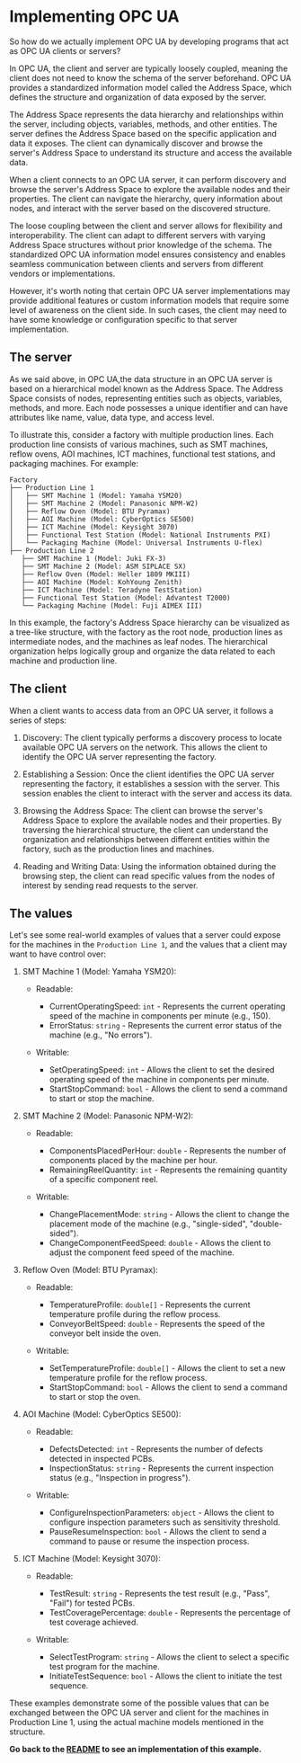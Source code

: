 # Implementing OPC UA

So how do we actually implement OPC UA by developing programs that act as OPC UA clients or servers?

In OPC UA, the client and server are typically loosely coupled, meaning the client does not need to know the schema of the server beforehand. OPC UA provides a standardized information model called the Address Space, which defines the structure and organization of data exposed by the server.

The Address Space represents the data hierarchy and relationships within the server, including objects, variables, methods, and other entities. The server defines the Address Space based on the specific application and data it exposes. The client can dynamically discover and browse the server's Address Space to understand its structure and access the available data.

When a client connects to an OPC UA server, it can perform discovery and browse the server's Address Space to explore the available nodes and their properties. The client can navigate the hierarchy, query information about nodes, and interact with the server based on the discovered structure.

The loose coupling between the client and server allows for flexibility and interoperability. The client can adapt to different servers with varying Address Space structures without prior knowledge of the schema. The standardized OPC UA information model ensures consistency and enables seamless communication between clients and servers from different vendors or implementations.

However, it's worth noting that certain OPC UA server implementations may provide additional features or custom information models that require some level of awareness on the client side. In such cases, the client may need to have some knowledge or configuration specific to that server implementation.

## The server

As we said above, in OPC UA,the data structure in an OPC UA server is based on a hierarchical model known as the Address Space. The Address Space consists of nodes, representing entities such as objects, variables, methods, and more. Each node possesses a unique identifier and can have attributes like name, value, data type, and access level.

To illustrate this, consider a factory with multiple production lines. Each production line consists of various machines, such as SMT machines, reflow ovens, AOI machines, ICT machines, functional test stations, and packaging machines. For example:

```
Factory
├── Production Line 1
│   ├── SMT Machine 1 (Model: Yamaha YSM20)
│   ├── SMT Machine 2 (Model: Panasonic NPM-W2)
│   ├── Reflow Oven (Model: BTU Pyramax)
│   ├── AOI Machine (Model: CyberOptics SE500)
│   ├── ICT Machine (Model: Keysight 3070)
│   ├── Functional Test Station (Model: National Instruments PXI)
│   └── Packaging Machine (Model: Universal Instruments U-flex)
├── Production Line 2
   ├── SMT Machine 1 (Model: Juki FX-3)
   ├── SMT Machine 2 (Model: ASM SIPLACE SX)
   ├── Reflow Oven (Model: Heller 1809 MKIII)
   ├── AOI Machine (Model: KohYoung Zenith)
   ├── ICT Machine (Model: Teradyne TestStation)
   ├── Functional Test Station (Model: Advantest T2000)
   └── Packaging Machine (Model: Fuji AIMEX III)
```

In this example, the factory's Address Space hierarchy can be visualized as a tree-like structure, with the factory as the root node, production lines as intermediate nodes, and the machines as leaf nodes. The hierarchical organization helps logically group and organize the data related to each machine and production line.

## The client

When a client wants to access data from an OPC UA server, it follows a series of steps:

1. Discovery: The client typically performs a discovery process to locate available OPC UA servers on the network. This allows the client to identify the OPC UA server representing the factory.

2. Establishing a Session: Once the client identifies the OPC UA server representing the factory, it establishes a session with the server. This session enables the client to interact with the server and access its data.

3. Browsing the Address Space: The client can browse the server's Address Space to explore the available nodes and their properties. By traversing the hierarchical structure, the client can understand the organization and relationships between different entities within the factory, such as the production lines and machines.

4. Reading and Writing Data: Using the information obtained during the browsing step, the client can read specific values from the nodes of interest by sending read requests to the server.

## The values

Let's see some real-world examples of values that a server could expose for the machines in the `Production Line 1`, and the values that a client may want to have control over:

1. SMT Machine 1 (Model: Yamaha YSM20):
    - Readable:
        - CurrentOperatingSpeed: `int` - Represents the current operating speed of the machine in components per minute (e.g., 150).
        - ErrorStatus: `string` - Represents the current error status of the machine (e.g., "No errors").

    - Writable:
        - SetOperatingSpeed: `int` - Allows the client to set the desired operating speed of the machine in components per minute.
        - StartStopCommand: `bool` - Allows the client to send a command to start or stop the machine.

2. SMT Machine 2 (Model: Panasonic NPM-W2):
    - Readable:
        - ComponentsPlacedPerHour: `double` - Represents the number of components placed by the machine per hour.
        - RemainingReelQuantity: `int` - Represents the remaining quantity of a specific component reel.

    - Writable:
        - ChangePlacementMode: `string` - Allows the client to change the placement mode of the machine (e.g., "single-sided", "double-sided").
        - ChangeComponentFeedSpeed: `double` - Allows the client to adjust the component feed speed of the machine.

3. Reflow Oven (Model: BTU Pyramax):
    - Readable:
        - TemperatureProfile: `double[]` - Represents the current temperature profile during the reflow process.
        - ConveyorBeltSpeed: `double` - Represents the speed of the conveyor belt inside the oven.

    - Writable:
        - SetTemperatureProfile: `double[]` - Allows the client to set a new temperature profile for the reflow process.
        - StartStopCommand: `bool` - Allows the client to send a command to start or stop the oven.

4. AOI Machine (Model: CyberOptics SE500):
    - Readable:
        - DefectsDetected: `int` - Represents the number of defects detected in inspected PCBs.
        - InspectionStatus: `string` - Represents the current inspection status (e.g., "Inspection in progress").

    - Writable:
        - ConfigureInspectionParameters: `object` - Allows the client to configure inspection parameters such as sensitivity threshold.
        - PauseResumeInspection: `bool` - Allows the client to send a command to pause or resume the inspection process.

5. ICT Machine (Model: Keysight 3070):
    - Readable:
        - TestResult: `string` - Represents the test result (e.g., "Pass", "Fail") for tested PCBs.
        - TestCoveragePercentage: `double` - Represents the percentage of test coverage achieved.

    - Writable:
        - SelectTestProgram: `string` - Allows the client to select a specific test program for the machine.
        - InitiateTestSequence: `bool` - Allows the client to initiate the test sequence.

These examples demonstrate some of the possible values that can be exchanged between the OPC UA server and client for the machines in Production Line 1, using the actual machine models mentioned in the structure.

**Go back to the [README](../README.md) to see an implementation of this example.**

